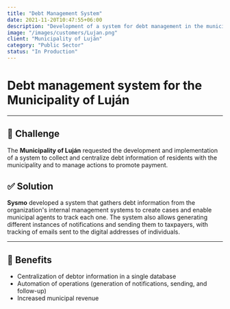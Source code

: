 ```yaml
---
title: "Debt Management System"
date: 2021-11-20T10:47:55+06:00
description: "Development of a system for debt management in the municipality"
image: "/images/customers/Lujan.png"
client: "Municipality of Luján"
category: "Public Sector"
status: "In Production"
---
```

# Debt management system for the Municipality of Luján

---

## 🎯 Challenge

The **Municipality of Luján** requested the development and implementation of a system to collect and centralize debt information of residents with the municipality and to manage actions to promote payment.

## ✅ Solution

**Sysmo** developed a system that gathers debt information from the organization's internal management systems to create cases and enable municipal agents to track each one.
The system also allows generating different instances of notifications and sending them to taxpayers, with tracking of emails sent to the digital addresses of individuals.

---

## 🧩 Benefits

- Centralization of debtor information in a single database
- Automation of operations (generation of notifications, sending, and follow-up)
- Increased municipal revenue
